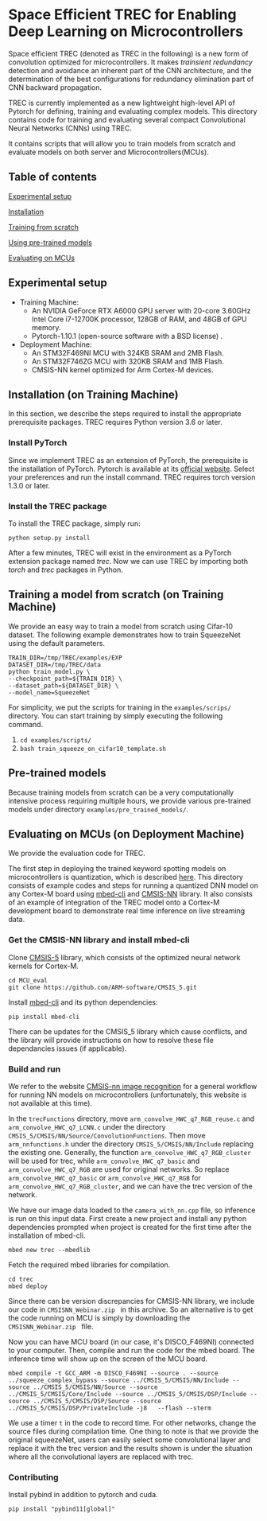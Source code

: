# Space Efficient TREC for Enabling Deep Learning on Microcontrollers


Space efficient TREC (denoted as TREC in the following) is a new form of convolution optimized for microcontrollers. It makes *trainsient redundancy* detection and avoidance an inherent part of the CNN architecture, and the determination of the best configurations for redundancy elimination part of CNN backward propagation.

TREC is currently implemented as a new lightweight high-level API of Pytorch for defining, training and evaluating complex models. This directory contains code for training and evaluating several compact Convolutional Neural Networks (CNNs) using TREC.

It contains scripts that will allow you to train models from scratch and evaluate models on both server and Microcontrollers(MCUs). 

## Table of contents

  
<a  href="#Setup">Experimental setup</a><br>

<a  href="#Install">Installation</a><br>

<a  href='#Train'>Training from scratch</a><br>

<a  href='#Pretrain'>Using pre-trained models</a><br>

<a  href='#MCU'>Evaluating on MCUs</a><br>

## Experimental setup
<a  id='Setup'></a>

 - Training Machine:  
	 - An NVIDIA GeForce RTX A6000 GPU server with 20-core 3.60GHz Intel Core i7-12700K processor, 128GB of RAM, and 48GB of GPU memory.
	 - Pytorch-1.10.1 (open-source software with a BSD license) .
 - Deployment Machine:
	 - An STM32F469NI MCU with 324KB SRAM and 2MB Flash.
	 - An STM32F746ZG MCU with 320KB SRAM and 1MB Flash.
	 - CMSIS-NN kernel optimized for Arm Cortex-M devices.


## Installation (on Training Machine)
<a  id='Install'></a>

In this section, we describe the steps required to install the appropriate prerequisite packages.
TREC requires Python version 3.6 or later.

### Install PyTorch
Since we implement TREC as an extension of PyTorch, the prerequisite is the installation of PyTorch. Pytorch is available at its [official website](https://pytorch.org/get-started/locally/).  Select your preferences and run the install command.
TREC requires torch version 1.3.0 or later.

### Install the TREC package
To install the TREC package, simply run:
```
python setup.py install
```

After a few minutes, TREC will exist in the environment as a PyTorch extension package named *trec*.
Now we can use TREC by importing both *torch* and *trec* packages in Python.


## Training a model from scratch (on Training Machine)
<a  id='Train'></a>

We provide an easy way to train a model from scratch using Cifar-10 dataset. The following example demonstrates how to train SqueezeNet using the default parameters.

```shell
TRAIN_DIR=/tmp/TREC/examples/EXP
DATASET_DIR=/tmp/TREC/data
python train_model.py \
--checkpoint_path=${TRAIN_DIR} \
--dataset_path=${DATASET_DIR} \
--model_name=SqueezeNet
```
For simplicity, we put the scripts for training in the ``examples/scrips/`` directory. You can start training by simply executing the following command.

 1. ``cd examples/scripts/ ``
 2. ``bash train_squeeze_on_cifar10_template.sh``


## Pre-trained models
<a  id='Pretrain'></a>

Because training models from scratch can be a very computationally intensive process requiring multiple hours, we provide various pre-trained models under directory `examples/pre_trained_models/`.


## Evaluating on MCUs (on Deployment Machine)
<a  id='MCU'></a>

We provide the evaluation code for TREC.

The first step in deploying the trained keyword spotting models on microcontrollers is quantization, which is described [here](https://github.com/ARM-software/ML-KWS-for-MCU/blob/master/Deployment/Quant_guide.md). This directory consists of example codes and steps for running a quantized DNN model on any Cortex-M board using [mbed-cli](https://github.com/ARMmbed/mbed-cli) and [CMSIS-NN](https://github.com/ARM-software/CMSIS_5) library. It also consists of an example of integration of the TREC model onto a Cortex-M development board to demonstrate real time inference on live streaming data.

### Get the CMSIS-NN library and install mbed-cli

Clone [CMSIS-5](https://github.com/ARM-software/CMSIS_5) library, which consists of the optimized neural network kernels for Cortex-M.

```shell
cd MCU_eval
git clone https://github.com/ARM-software/CMSIS_5.git
```

Install [mbed-cli](https://github.com/ARMmbed/mbed-cli) and its python dependencies:

```shell
pip install mbed-cli
```

There can be updates for the CMSIS_5 library which cause conflicts, and the library will provide instructions on how to resolve these file dependancies issues (if applicable).

### Build and run

We refer to the website [CMSIS-nn image recognition](https://developer.arm.com/documentation/102689/0100/Build-basic-camera-application) for a general workflow for running NN models on microcontrollers (unfortunately, this website is not available at this time).

In the `trecFunctions` directory, move `arm_convolve_HWC_q7_RGB_reuse.c`  and `arm_convolve_HWC_q7_LCNN.c` under the directory `CMSIS_5/CMSIS/NN/Source/ConvolutionFunctions`. Then move `arm_nnfunctions.h` under the directory `CMSIS_5/CMSIS/NN/Include` replacing the existing one. Generally, the function `arm_convolve_HWC_q7_RGB_cluster` will be used for trec, while `arm_convolve_HWC_q7_basic` and `arm_convolve_HWC_q7_RGB` are used for original networks. So replace `arm_convolve_HWC_q7_basic` or `arm_convolve_HWC_q7_RGB` for `arm_convolve_HWC_q7_RGB_cluster`, and we can have the trec version of the network.

We have our image data loaded to the `camera_with_nn.cpp` file, so inference is run on this input data. First create a new project and install any python dependencies prompted when project is created for the first time after the installation of mbed-cli.

```shell
mbed new trec --mbedlib 
```



Fetch the required mbed libraries for compilation.

```shell
cd trec
mbed deploy
```

Since there can be version discrepancies for CMSIS-NN library, we include our code in `CMSISNN_Webinar.zip ` in this archive. So an alternative is to get the code running on MCU is simply by downloading the `CMSISNN_Webinar.zip ` file.


Now you can have MCU board (in our case, it's DISCO_F469NI) connected to your computer. Then, compile and run the code for the mbed board. The inference time will show up on the screen of the MCU board.

```shell
mbed compile -t GCC_ARM -m DISCO_F469NI --source . --source ../squeeze_complex_bypass --source ../CMSIS_5/CMSIS/NN/Include --source ../CMSIS_5/CMSIS/NN/Source --source ../CMSIS_5/CMSIS/Core/Include --source ../CMSIS_5/CMSIS/DSP/Include --source ../CMSIS_5/CMSIS/DSP/Source --source ../CMSIS_5/CMSIS/DSP/PrivateInclude -j8   --flash --sterm
```

We use a timer `t` in the code to record time.
For other networks, change the source files during compilation time.
One thing to note is that we provide the original squeezeNet, users can easily select some convolutional layer and replace it with the trec version and the results shown is under the situation where all the convolutional layers are replaced with trec.

### Contributing

Install pybind in addition to pytorch and cuda.
```shell
pip install "pybind11[global]"
```
